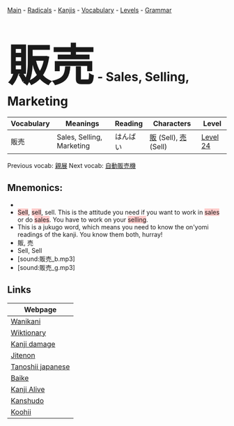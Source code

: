 <style> bigfont {font-size: 100px}</style>
[Main](../README.md) -
[Radicals](../radicals.md) -
[Kanjis](../kanjis.md) -
[Vocabulary](../vocabulary.md) -
[Levels](../levels.md) -
[Grammar](../grammar.md)
# <bigfont> 販売</bigfont> - Sales, Selling, Marketing 

| Vocabulary | Meanings | Reading | Characters | Level |
| --- | --- | --- | --- | --- |
| 販売 | Sales, Selling, Marketing | はんばい |  [販](../kanjis/販.md) (Sell), [売](../kanjis/売.md) (Sell) | [Level 24](../levels/wk_level24.md) |

Previous vocab: [親展](親展.md) Next vocab: [自動販売機](自動販売機.md) 

## Mnemonics:

* 
* <span style="background-color:#ffcccb"> Sell</span>, <span style="background-color:#ffcccb"> sell</span>, sell. This is the attitude you need if you want to work in <span style="background-color:#ffcccb"> sales</span> or do <span style="background-color:#ffcccb"> sales</span>. You have to work on your <span style="background-color:#ffcccb"> selling</span>.
* This is a jukugo word, which means you need to know the on'yomi readings of the kanji. You know them both, hurray!
* 販, 売
* Sell, Sell
* [sound:販売_b.mp3]
* [sound:販売_g.mp3]


## Links 

| Webpage |
| --- |
| [Wanikani          ](https://www.wanikani.com/kanji/販売) |
| [Wiktionary        ](https://en.wiktionary.org/wiki/販売) |
| [Kanji damage      ](http://www.kanjidamage.com/kanji/search?utf8=✓&q=販売) |
| [Jitenon           ](https://jitenon.com/kanji/販売) |
| [Tanoshii japanese ](https://www.tanoshiijapanese.com/dictionary/kanji.cfm?k=販売) |
| [Baike             ](https://baike.baidu.com/item/販売) |
| [Kanji Alive       ](https://app.kanjialive.com/販売) |
| [Kanshudo          ](https://www.kanshudo.com/searchmn?q=販売) |
| [Koohii            ](https://kanji.koohii.com/study/kanji/販売) |
